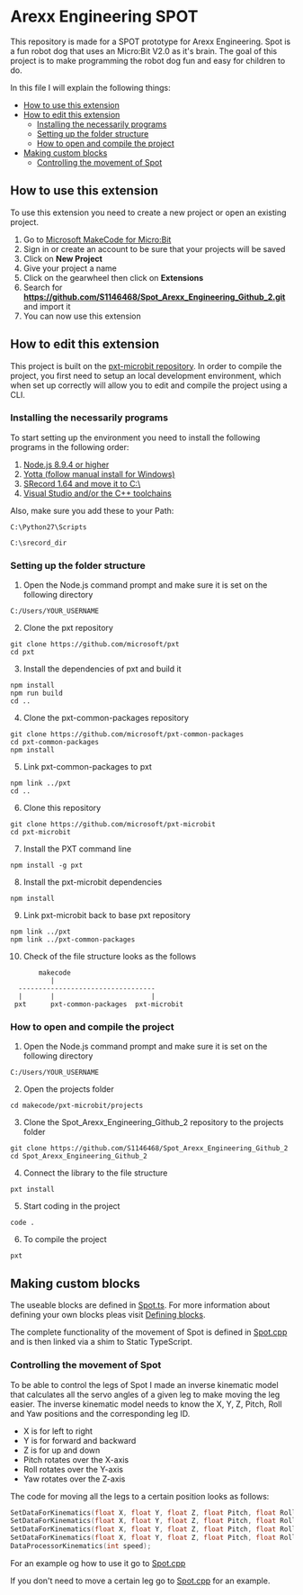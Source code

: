 # Arexx Engineering SPOT

This repository is made for a SPOT prototype for Arexx Engineering.
Spot is a fun robot dog that uses an Micro:Bit V2.0 as it's brain.
The goal of this project is to make programming the robot dog fun and easy for children to do.

In this file I will explain the following things:
* [How to use this extension](README.md#how-to-use-this-extension)
* [How to edit this extension](README.md#how-to-edit-this-extension)
    * [Installing the necessarily programs](README.md#installing-the-necessarily-programs)
    * [Setting up the folder structure](README.md#setting-up-the-folder-structure)
    * [How to open and compile the project](README.md#how-to-open-and-compile-the-project)
* [Making custom blocks](README.md#making-custom-blocks)
    * [Controlling the movement of Spot](README.md#controlling-the-movement-of-spot)


## How to use this extension

To use this extension you need to create a new project or open an existing project.

1. Go to [Microsoft MakeCode for Micro:Bit](https://makecode.microbit.org/)
2. Sign in or create an account to be sure that your projects will be saved
3. Click on **New Project**
4. Give your project a name
5. Click on the gearwheel then click on **Extensions**
6. Search for **https://github.com/S1146468/Spot_Arexx_Engineering_Github_2.git** and import it
7. You can now use this extension


## How to edit this extension

This project is built on the [pxt-microbit repository](https://github.com/microsoft/pxt-microbit.git).
In order to compile the project, you first need to setup an local development environment, which when set up correctly will allow you to edit and compile the project using a CLI.


### Installing the necessarily programs

To start setting up the environment you need to install the following programs in the following order:

1. [Node.js 8.9.4 or higher](https://nodejs.org/en)
2. [Yotta (follow manual install for Windows)](http://docs.yottabuild.org/#installing-on-windows)
3. [SRecord 1.64 and move it to C:\ ](https://sourceforge.net/projects/srecord/files/srecord-win32/1.64/)
4. [Visual Studio and/or the C++ toolchains](https://visualstudio.microsoft.com/downloads/)

Also, make sure you add these to your Path:
```
C:\Python27\Scripts
```
```
C:\srecord_dir
```


### Setting up the folder structure

1. Open the Node.js command prompt and make sure it is set on the following directory
```
C:/Users/YOUR_USERNAME
```

2. Clone the pxt repository
```
git clone https://github.com/microsoft/pxt
cd pxt
```

3. Install the dependencies of pxt and build it
```
npm install
npm run build
cd ..
```

4. Clone the pxt-common-packages repository
```
git clone https://github.com/microsoft/pxt-common-packages
cd pxt-common-packages
npm install
```

5. Link pxt-common-packages to pxt
```
npm link ../pxt
cd ..
```

6. Clone this repository
```
git clone https://github.com/microsoft/pxt-microbit
cd pxt-microbit
```

7. Install the PXT command line
```
npm install -g pxt
```

8. Install the pxt-microbit dependencies
```
npm install
```

9. Link pxt-microbit back to base pxt repository
```
npm link ../pxt
npm link ../pxt-common-packages
```

10. Check of the file structure looks as the follows
```
       makecode
          |
  ----------------------------------
  |       |                        |
 pxt      pxt-common-packages  pxt-microbit
```



### How to open and compile the project

1. Open the Node.js command prompt and make sure it is set on the following directory
```
C:/Users/YOUR_USERNAME
```

2. Open the projects folder
``` 
cd makecode/pxt-microbit/projects
```

3. Clone the Spot_Arexx_Engineering_Github_2 repository to the projects folder
```
git clone https://github.com/S1146468/Spot_Arexx_Engineering_Github_2
cd Spot_Arexx_Engineering_Github_2
```

4. Connect the library to the file structure
```
pxt install
```

5. Start coding in the project
```
code .
```

6. To compile the project 
``` 
pxt
```


## Making custom blocks

The useable blocks are defined in [Spot.ts](Spot.ts). 
For more information about defining your own blocks pleas visit [Defining blocks](https://makecode.com/defining-blocks).

The complete functionality of the movement of Spot is defined in [Spot.cpp](Spot.cpp) and is then linked via a shim to Static TypeScript.


### Controlling the movement of Spot

To be able to control the legs of Spot I made an inverse kinematic model that calculates all the servo angles of a given leg to make moving the leg easier.
The inverse kinematic model needs to know the X, Y, Z, Pitch, Roll and Yaw positions and the corresponding leg ID.

- X is for left to right
- Y is for forward and backward
- Z is for up and down
- Pitch rotates over the X-axis
- Roll rotates over the Y-axis
- Yaw rotates over the Z-axis

The code for moving all the legs to a certain position looks as follows:
```C++
SetDataForKinematics(float X, float Y, float Z, float Pitch, float Roll, float Yaw, int leg_ID);
SetDataForKinematics(float X, float Y, float Z, float Pitch, float Roll, float Yaw, int leg_ID);
SetDataForKinematics(float X, float Y, float Z, float Pitch, float Roll, float Yaw, int leg_ID);
SetDataForKinematics(float X, float Y, float Z, float Pitch, float Roll, float Yaw, int leg_ID);
DataProcessorKinematics(int speed);
```

For an example og how to use it go to [Spot.cpp](Spot.cpp#L254)

If you don't need to move a certain leg go to [Spot.cpp](Spot.cpp#L511) for an example.